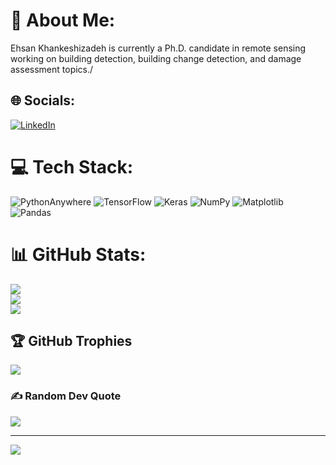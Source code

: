 # 💫 About Me:
Ehsan Khankeshizadeh is currently a Ph.D. candidate in remote sensing working on building detection, building change detection, and damage assessment topics./


## 🌐 Socials:
[![LinkedIn](https://img.shields.io/badge/LinkedIn-%230077B5.svg?logo=linkedin&logoColor=white)](https://linkedin.com/in/https://www.linkedin.com/in/ehsan-khankeshizadeh-27a420110/) 

# 💻 Tech Stack:
![PythonAnywhere](https://img.shields.io/badge/pythonanywhere-%232F9FD7.svg?style=for-the-badge&logo=pythonanywhere&logoColor=151515) ![TensorFlow](https://img.shields.io/badge/TensorFlow-%23FF6F00.svg?style=for-the-badge&logo=TensorFlow&logoColor=white) ![Keras](https://img.shields.io/badge/Keras-%23D00000.svg?style=for-the-badge&logo=Keras&logoColor=white) ![NumPy](https://img.shields.io/badge/numpy-%23013243.svg?style=for-the-badge&logo=numpy&logoColor=white) ![Matplotlib](https://img.shields.io/badge/Matplotlib-%23ffffff.svg?style=for-the-badge&logo=Matplotlib&logoColor=black) ![Pandas](https://img.shields.io/badge/pandas-%23150458.svg?style=for-the-badge&logo=pandas&logoColor=white)
# 📊 GitHub Stats:
![](https://github-readme-stats.vercel.app/api?username=Ehsan_Khan&theme=dark&hide_border=false&include_all_commits=true&count_private=true)<br/>
![](https://github-readme-streak-stats.herokuapp.com/?user=Ehsan_Khan&theme=dark&hide_border=false)<br/>
![](https://github-readme-stats.vercel.app/api/top-langs/?username=Ehsan_Khan&theme=dark&hide_border=false&include_all_commits=true&count_private=true&layout=compact)

## 🏆 GitHub Trophies
![](https://github-profile-trophy.vercel.app/?username=Ehsan_Khan&theme=radical&no-frame=false&no-bg=false&margin-w=4)

### ✍️ Random Dev Quote
![](https://quotes-github-readme.vercel.app/api?type=horizontal&theme=radical)

---
[![](https://visitcount.itsvg.in/api?id=Ehsan_Khan&icon=0&color=0)](https://visitcount.itsvg.in)

<!-- Proudly created with GPRM ( https://gprm.itsvg.in ) -->
